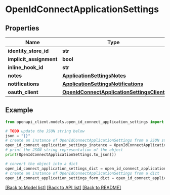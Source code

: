 # OpenIdConnectApplicationSettings


## Properties

Name | Type | Description | Notes
------------ | ------------- | ------------- | -------------
**identity_store_id** | **str** |  | [optional] 
**implicit_assignment** | **bool** |  | [optional] 
**inline_hook_id** | **str** |  | [optional] 
**notes** | [**ApplicationSettingsNotes**](ApplicationSettingsNotes.md) |  | [optional] 
**notifications** | [**ApplicationSettingsNotifications**](ApplicationSettingsNotifications.md) |  | [optional] 
**oauth_client** | [**OpenIdConnectApplicationSettingsClient**](OpenIdConnectApplicationSettingsClient.md) |  | [optional] 

## Example

```python
from openapi_client.models.open_id_connect_application_settings import OpenIdConnectApplicationSettings

# TODO update the JSON string below
json = "{}"
# create an instance of OpenIdConnectApplicationSettings from a JSON string
open_id_connect_application_settings_instance = OpenIdConnectApplicationSettings.from_json(json)
# print the JSON string representation of the object
print(OpenIdConnectApplicationSettings.to_json())

# convert the object into a dict
open_id_connect_application_settings_dict = open_id_connect_application_settings_instance.to_dict()
# create an instance of OpenIdConnectApplicationSettings from a dict
open_id_connect_application_settings_form_dict = open_id_connect_application_settings.from_dict(open_id_connect_application_settings_dict)
```
[[Back to Model list]](../README.md#documentation-for-models) [[Back to API list]](../README.md#documentation-for-api-endpoints) [[Back to README]](../README.md)


